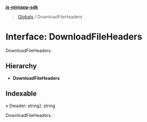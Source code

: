 **[js-miniapp-sdk](../README.md)**

> [Globals](../README.md) / DownloadFileHeaders

# Interface: DownloadFileHeaders

DownloadFileHeaders.

## Hierarchy

* **DownloadFileHeaders**

## Indexable

▪ [header: string]: string

DownloadFileHeaders.
